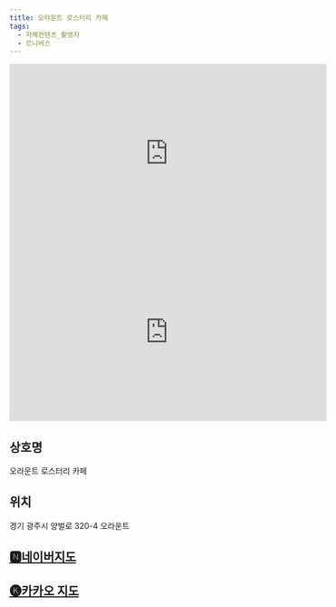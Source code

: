 ```yaml
---
title: 오라운트 로스터리 카페
tags:
  - 자체컨텐츠_촬영지
  - 르니버스
---
```

<iframe width="560" height="315" src="https://www.youtube.com/embed/xQJmEiZXFYE?si=iS6P1N5v475DkJQu" title="YouTube video player" frameborder="0" allow="accelerometer; autoplay; clipboard-write; encrypted-media; gyroscope; picture-in-picture; web-share" referrerpolicy="strict-origin-when-cross-origin" allowfullscreen></iframe>
<iframe width="560" height="315" src="https://www.youtube.com/embed/QQCxagLCpks?si=iyk5xhMVk4rRKRrr" title="YouTube video player" frameborder="0" allow="accelerometer; autoplay; clipboard-write; encrypted-media; gyroscope; picture-in-picture; web-share" referrerpolicy="strict-origin-when-cross-origin" allowfullscreen></iframe>

## 상호명
오라운트 로스터리 카페

## 위치
경기 광주시 양벌로 320-4 오라운트

## [🅽네이버지도](https://naver.me/xBwF9gIn)

## [🅚카카오 지도](https://place.map.kakao.com/1919148338)